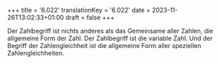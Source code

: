 +++
title = '6.022'
translationKey = '6.022'
date = 2023-11-26T13:02:33+01:00
draft = false
+++

Der Zahlbegriff ist nichts anderes als das Gemeinsame aller Zahlen, die allgemeine Form der Zahl.
Der Zahlbegriff ist die variable Zahl.
Und der Begriff der Zahlengleichheit ist die allgemeine Form aller speziellen Zahlengleichheiten.
